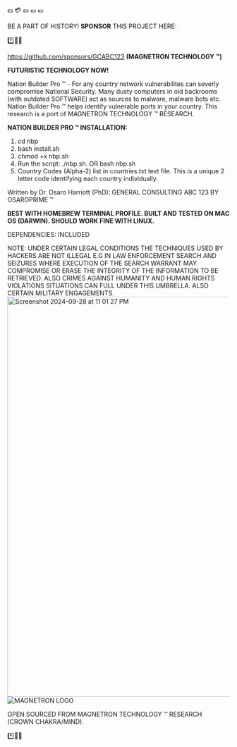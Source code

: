 💵 💳 💴 💶 💷

BE A PART OF HISTORY! **SPONSOR** THIS PROJECT HERE:

*️⃣📶🤖

https://github.com/sponsors/GCABC123 **(MAGNETRON TECHNOLOGY ™)**

**FUTURISTIC TECHNOLOGY NOW!**


Nation Builder Pro ™ - For any country network vulnerabilites can severly compromise National Security. Many dusty computers in old backrooms (with outdated SOFTWARE) act as sources to malware, malware bots etc. Nation Builder Pro ™ helps identify vulnerable ports in your country. This research is a port of MAGNETRON TECHNOLOGY ™ RESEARCH.


**NATION BUILDER PRO ™ INSTALLATION:**

1. cd nbp
2. bash install.sh
3. chmod +x nbp.sh
5. Run the script: ./nbp.sh. OR bash nbp.sh
6. Country Codes (Alpha-2) list in countries.txt text file. This is a unique 2 letter code identifying each country individually.

Written by Dr. Osaro Harriott (PhD): GENERAL CONSULTING ABC 123 BY OSAROPRIME ™


**BEST WITH HOMEBREW TERMINAL PROFILE. BUILT AND TESTED ON MAC OS (DARWIN). SHOULD WORK FINE WITH LINUX.**

DEPENDENCIES: INCLUDED


NOTE: UNDER CERTAIN LEGAL CONDITIONS THE TECHNIQUES USED BY HACKERS ARE NOT ILLEGAL E.G IN LAW ENFORCEMENT SEARCH AND SEIZURES WHERE EXECUTION OF THE SEARCH WARRANT MAY COMPROMISE OR ERASE THE INTEGRITY OF THE INFORMATION TO BE RETRIEVED. ALSO CRIMES AGAINST HUMANITY AND HUMAN RIGHTS VIOLATIONS SITUATIONS CAN FULL UNDER THIS UMBRELLA. ALSO CERTAIN MILITARY ENGAGEMENTS.
<img width="908" alt="Screenshot 2024-09-28 at 11 01 27 PM" src="https://github.com/user-attachments/assets/6854e1c9-4107-4e42-b717-36fc19cbad4a">
![MAGNETRON LOGO](https://github.com/user-attachments/assets/af834fbe-7440-4b09-9d4d-1d065b868a23)

OPEN SOURCED FROM MAGNETRON TECHNOLOGY ™ RESEARCH (CROWN CHAKRA/MIND).



*️⃣📶🤖


